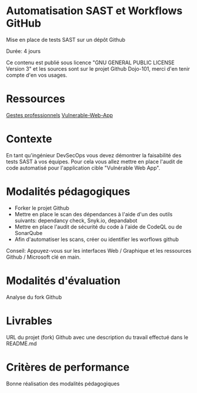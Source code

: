 # Automatisation SAST et Workflows GitHub

Mise en place de tests SAST sur un dépôt Github

Durée: 4 jours

Ce contenu est publié sous licence "GNU GENERAL PUBLIC LICENSE Version 3" et les sources sont sur le projet Github Dojo-101, merci d'en tenir compte d'en vos usages.

# Ressources

[Gestes professionnels](https://github.com/Aif4thah/Dojo-101)
[Vulnerable-Web-App](https://github.com/Aif4thah/Vulnerable-Light-Apps)


# Contexte

En tant qu'ingénieur DevSecOps vous devez démontrer la faisabilité des tests SAST à vos équipes. Pour cela vous allez mettre en place l'audit de code automatisé pour l'application cible "Vulnérable Web App".


# Modalités pédagogiques

* Forker le projet Github
* Mettre en place le scan des dépendances à l'aide d'un des outils suivants: dependancy check, Snyk.io, depandabot
* Mettre en place l'audit de sécurité du code à l'aide de CodeQL ou de SonarQube
* Afin d'automatiser les scans, créer ou identifier les worflows github

Conseil: Appuyez-vous sur les interfaces Web / Graphique et les ressources Github / Microsoft clé en main.


# Modalités d'évaluation

Analyse du fork Github

# Livrables

URL du projet (fork) Github avec une description du travail effectué dans le README.md

# Critères de performance

Bonne réalisation des modalités pédagogiques


